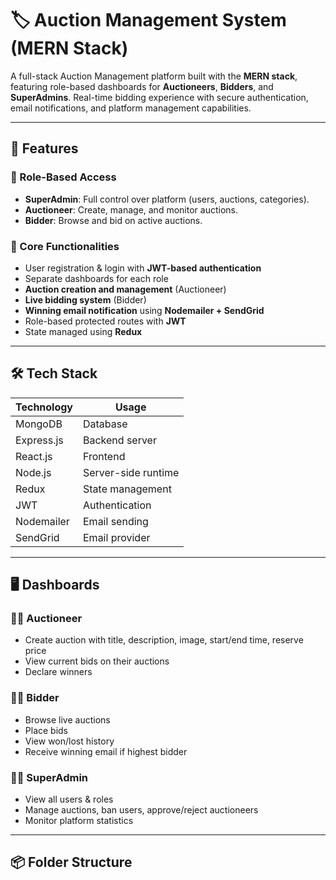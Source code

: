 # 🏷️ Auction Management System (MERN Stack)

A full-stack Auction Management platform built with the **MERN stack**, featuring role-based dashboards for **Auctioneers**, **Bidders**, and **SuperAdmins**. Real-time bidding experience with secure authentication, email notifications, and platform management capabilities.

---

## 🚀 Features

### 👤 Role-Based Access
- **SuperAdmin**: Full control over platform (users, auctions, categories).
- **Auctioneer**: Create, manage, and monitor auctions.
- **Bidder**: Browse and bid on active auctions.

### 🔧 Core Functionalities
- User registration & login with **JWT-based authentication**
- Separate dashboards for each role
- **Auction creation and management** (Auctioneer)
- **Live bidding system** (Bidder)
- **Winning email notification** using **Nodemailer + SendGrid**
- Role-based protected routes with **JWT**
- State managed using **Redux**

---

## 🛠️ Tech Stack

| Technology      | Usage                          |
|----------------|---------------------------------|
| MongoDB         | Database                        |
| Express.js      | Backend server                  |
| React.js        | Frontend                        |
| Node.js         | Server-side runtime             |
| Redux           | State management                |
| JWT             | Authentication                  |
| Nodemailer      | Email sending                   |
| SendGrid        | Email provider                  |

---

## 🖥️ Dashboards

### 🧑‍⚖️ Auctioneer
- Create auction with title, description, image, start/end time, reserve price
- View current bids on their auctions
- Declare winners

### 🧑‍💼 Bidder
- Browse live auctions
- Place bids
- View won/lost history
- Receive winning email if highest bidder

### 👨‍💻 SuperAdmin
- View all users & roles
- Manage auctions, ban users, approve/reject auctioneers
- Monitor platform statistics

---

## 📦 Folder Structure

